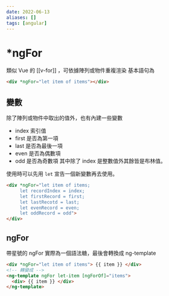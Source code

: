 ```yaml
---
date: 2022-06-13
aliases: []
tags: [angular]
---
```


# \*ngFor

類似 Vue 的 [[v-for]] ，可依據陣列或物件重複渲染
基本語句為
```html
<div *ngFor="let item of items"></div>
```

## 變數

除了陣列或物件中取出的值外，也有內建一些變數
- index 索引值
- first 是否為第一項
- last 是否為最後一項
- even 是否為偶數項
- odd 是否為奇數項
其中除了 index 是整數值外其餘皆是布林值。

使用時可以先用 `let` 宣告一個新變數再去使用。
```html
<div *ngFor="let item of items; 
     let recordIndex = index; 
     let firstRecord = first; 
     let lastRecotd = last; 
     let evenRecord = even; 
     let oddRecord = odd">
</div>
```


## ngFor

帶星號的 ngFor 實際為一個語法糖，最後會轉換成 ng-template

```html
<div *ngFor="let item of items"> {{ item }} </div>
<!-- 轉變成 -->
<ng-template ngFor let-item [ngForOf]="items">
  <div> {{ item }} </div>
</ng-template>
```